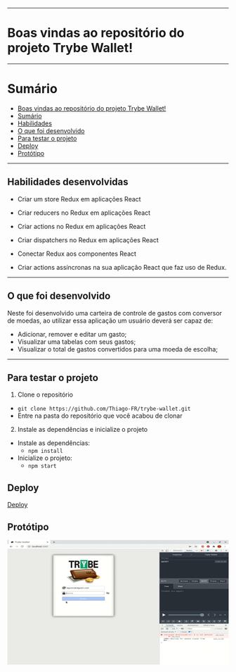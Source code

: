 
---

# Boas vindas ao repositório do projeto Trybe Wallet!

---

# Sumário

- [Boas vindas ao repositório do projeto Trybe Wallet!](#boas-vindas-ao-repositório-do-projeto-trybe-wallet)
- [Sumário](#sumário)
- [Habilidades](#habilidades)
- [O que foi desenvolvido](#o-que-foi-desenvolvido)
- [Para testar o projeto](#testar-o-projeto)
- [Deploy](#deploy)
- [Protótipo](#prototipo)

---

## Habilidades desenvolvidas <a name="habilidades"></a>

  * Criar um store Redux em aplicações React

  * Criar reducers no Redux em aplicações React

  * Criar actions no Redux em aplicações React

  * Criar dispatchers no Redux em aplicações React

  * Conectar Redux aos componentes React

  * Criar actions assíncronas na sua aplicação React que faz uso de Redux.

---

## O que foi desenvolvido <a name="o-que-foi-desenvolvido"></a>

Neste foi desenvolvido uma carteira de controle de gastos com conversor de moedas, ao utilizar essa aplicação um usuário deverá ser capaz de:
  - Adicionar, remover e editar um gasto;
  - Visualizar uma tabelas com seus gastos;
  - Visualizar o total de gastos convertidos para uma moeda de escolha;

---

## Para testar o projeto <a name="testar-o-projeto"></a>

1. Clone o repositório
  * `git clone https://github.com/Thiago-FR/trybe-wallet.git`
  * Entre na pasta do repositório que você acabou de clonar

2. Instale as dependências e inicialize o projeto
  * Instale as dependências:
    * `npm install`
  * Inicialize o projeto:
    * `npm start`

## Deploy <a name="deploy"></a>

[Deploy](https://trybe-wallet-six.vercel.app/)

## Protótipo <a name="prototipo"></a>

![Protótipo](/trybewallet.gif)
